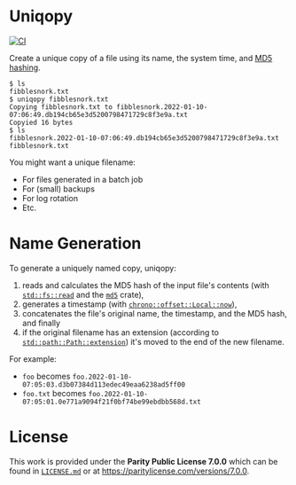 # Uniqopy

[![CI](https://github.com/nathanielknight/uniqopy/actions/workflows/ci.yml/badge.svg)](https://github.com/nathanielknight/uniqopy/actions/workflows/ci.yml)

Create a unique copy of a file using its name, the system time, and
[MD5 hashing](https://en.wikipedia.org/wiki/MD5).

```shell
$ ls
fibblesnork.txt
$ uniqopy fibblesnork.txt 
Copying fibblesnork.txt to fibblesnork.2022-01-10-07:06:49.db194cb65e3d5200798471729c8f3e9a.txt
Copyied 16 bytes
$ ls
fibblesnork.2022-01-10-07:06:49.db194cb65e3d5200798471729c8f3e9a.txt
fibblesnork.txt
```

You might want a unique filename:

* For files generated in a batch job
* For (small) backups
* For log rotation
* Etc.


# Name Generation

To generate a uniquely named copy, uniqopy:

1. reads and calculates the MD5 hash of the input file's contents (with
   [`std::fs::read`](https://doc.rust-lang.org/std/fs/fn.read.html) and the
   [`md5`](https://docs.rs/md5/0.7.0/md5/) crate),
1. generates a timestamp (with
   [`chrono::offset::Local::now`](https://docs.rs/chrono/0.4.19/chrono/offset/struct.Local.html#method.now)),
1. concatenates the file's original name, the timestamp, and the MD5 hash, and
   finally
1. if the original filename has an extension (according to
   [`std::path::Path::extension`](https://doc.rust-lang.org/std/path/struct.Path.html#method.extension)) it's moved to the end of the new filename.

For example:
* `foo` becomes 
`foo.2022-01-10-07:05:03.d3b07384d113edec49eaa6238ad5ff00`
* `foo.txt` becomes `foo.2022-01-10-07:05:01.0e771a9094f21f0bf74be99ebdbb568d.txt`


# License

This work is provided under the **Parity Public License 7.0.0** which can be
found in [`LICENSE.md`](./LICENSE.md) or at
https://paritylicense.com/versions/7.0.0.
